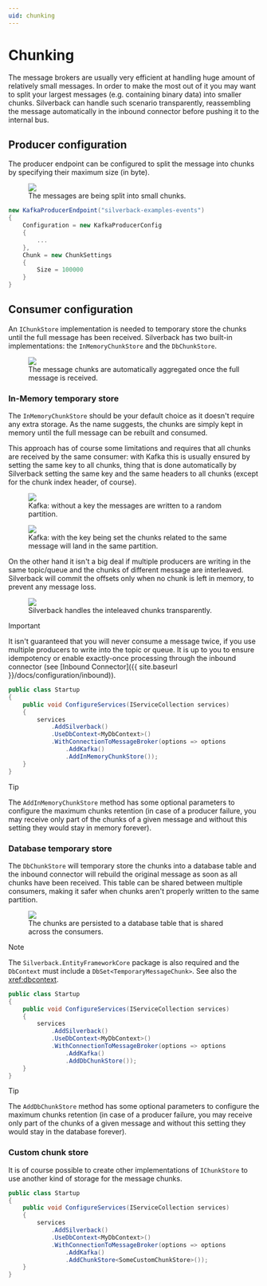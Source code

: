 ```yaml
---
uid: chunking
---
```


# Chunking

The message brokers are usually very efficient at handling huge amount of relatively small messages. In order to make the most out of it you may want to split your largest messages (e.g. containing binary data) into smaller chunks. Silverback can handle such scenario transparently, reassembling the message automatically in the inbound connector before pushing it to the internal bus.

## Producer configuration

The producer endpoint can be configured to split the message into chunks by specifying their maximum size (in byte).

<figure>
	<a href="~/images/diagrams/chunk-basic.png"><img src="~/images/diagrams/chunk-basic.png"></a>
    <figcaption>The messages are being split into small chunks.</figcaption>
</figure>

```csharp
new KafkaProducerEndpoint("silverback-examples-events")
{
    Configuration = new KafkaProducerConfig
    {
        ...
    },
    Chunk = new ChunkSettings
    {
        Size = 100000
    }
}
```

## Consumer configuration

An `IChunkStore` implementation is needed to temporary store the chunks until the full message has been received. Silverback has two built-in implementations: the `InMemoryChunkStore` and the `DbChunkStore`.

<figure>
	<a href="~/images/diagrams/chunk-basic.png"><img src="~/images/diagrams/chunk-basic.png"></a>
    <figcaption>The message chunks are automatically aggregated once the full message is received.</figcaption>
</figure>

### In-Memory temporary store

The `InMemoryChunkStore` should be your default choice as it doesn't require any extra storage. As the name suggests, the chunks are simply kept in memory until the full message can be rebuilt and consumed.

This approach has of course some limitations and requires that all chunks are received by the same consumer: with Kafka this is usually ensured by setting the same key to all chunks, thing that is done automatically by Silverback setting the same key and the same headers to all chunks (except for the chunk index header, of course).

<figure>
	<a href="~/images/diagrams/chunk-nokey.png"><img src="~/images/diagrams/chunk-nokey.png"></a>
    <figcaption>Kafka: without a key the messages are written to a random partition.</figcaption>
</figure>

<figure>
	<a href="~/images/diagrams/chunk-key.png"><img src="~/images/diagrams/chunk-key.png"></a>
    <figcaption>Kafka: with the key being set the chunks related to the same message will land in the same partition.</figcaption>
</figure>

On the other hand it isn't a big deal if multiple producers are writing in the same topic/queue and the chunks of different message are interleaved. Silverback will commit the offsets only when no chunk is left in memory, to prevent any message loss.

<figure>
	<a href="~/images/diagrams/chunk-interleaved.png"><img src="~/images/diagrams/chunk-interleaved.png"></a>
    <figcaption>Silverback handles the inteleaved chunks transparently.</figcaption>
</figure>


> [!Important]
> It isn't guaranteed that you will never consume a message twice, if you use multiple producers to write into the topic or queue. It is up to you to ensure idempotency or enable exactly-once processing through the inbound connector (see [Inbound Connector]({{ site.baseurl }}/docs/configuration/inbound)).

```csharp
public class Startup
{
    public void ConfigureServices(IServiceCollection services)
    {
        services
            .AddSilverback()
            .UseDbContext<MyDbContext>()
            .WithConnectionToMessageBroker(options => options
                .AddKafka()
                .AddInMemoryChunkStore());
    }
}
```

> [!Tip]
> The `AddInMemoryChunkStore` method has some optional parameters to configure the maximum chunks retention (in case of a producer failure, you may receive only part of the chunks of a given message and without this setting they would stay in memory forever).

### Database temporary store

The `DbChunkStore` will temporary store the chunks into a database table and the inbound connector will rebuild the original message as soon as all chunks have been received. This table can be shared between multiple consumers, making it safer when chunks aren't properly written to the same partition.

<figure>
	<a href="~/images/diagrams/chunk-persisted.png"><img src="~/images/diagrams/chunk-persisted.png"></a>
    <figcaption>The chunks are persisted to a database table that is shared across the consumers.</figcaption>
</figure>

> [!Note]
> The `Silverback.EntityFrameworkCore` package is also required and the `DbContext` must include a `DbSet<TemporaryMessageChunk>`. See also the <xref:dbcontext>.

```csharp
public class Startup
{
    public void ConfigureServices(IServiceCollection services)
    {
        services
            .AddSilverback()
            .UseDbContext<MyDbContext>()
            .WithConnectionToMessageBroker(options => options
                .AddKafka()
                .AddDbChunkStore());
    }
}
```

> [!Tip]
> The `AddDbChunkStore` method has some optional parameters to configure the maximum chunks retention (in case of a producer failure, you may receive only part of the chunks of a given message and without this setting they would stay in the database forever).

### Custom chunk store

It is of course possible to create other implementations of `IChunkStore` to use another kind of storage for the message chunks.

```csharp
public class Startup
{
    public void ConfigureServices(IServiceCollection services)
    {
        services
            .AddSilverback()
            .UseDbContext<MyDbContext>()
            .WithConnectionToMessageBroker(options => options
                .AddKafka()
                .AddChunkStore<SomeCustomChunkStore>());
    }
}
```
